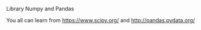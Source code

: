 Library Numpy and Pandas

You all can learn from https://www.scipy.org/ and http://pandas.pydata.org/
